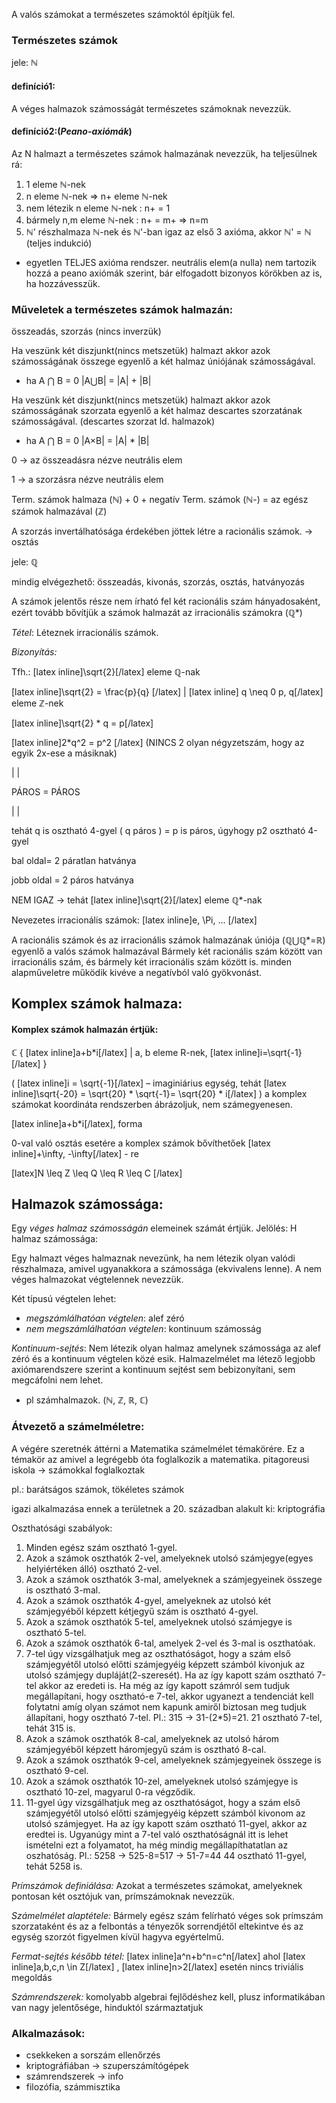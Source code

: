 A valós számokat a természetes számoktól építjük fel.

### Természetes számok

jele: ℕ

#### definíció1:

A véges halmazok számosságát természetes számoknak nevezzük.

#### definíció2:(*Peano-axiómák*)

Az N halmazt a természetes számok halmazának nevezzük, ha teljesülnek rá:
1. 1 eleme ℕ-nek
2. n eleme ℕ-nek => n+ eleme ℕ-nek
3. nem létezik n eleme ℕ-nek : n+ = 1
4. bármely n,m eleme ℕ-nek : n+ = m+ => n=m
5. ℕ' részhalmaza ℕ-nek és ℕ'-ban igaz az első 3 axióma, akkor ℕ' = ℕ
(teljes indukció)
- egyetlen TELJES axióma rendszer.
neutrális elem(a nulla) nem tartozik hozzá a peano axiómák szerint, bár elfogadott bizonyos körökben az is, ha hozzávesszük.

### Műveletek a természetes számok halmazán:

összeadás, szorzás (nincs inverzük)

Ha veszünk két diszjunkt(nincs metszetük) halmazt akkor azok számosságának összege egyenlő a két halmaz úniójának számosságával.
- ha  A ⋂ B = 0   |A⋃B| = |A| + |B|

Ha veszünk két diszjunkt(nincs metszetük) halmazt akkor azok számosságának szorzata egyenlő a két halmaz descartes szorzatának számosságával. (descartes szorzat ld. halmazok)
- ha  A ⋂ B = 0   |A×B| = |A| * |B|

0 → az összeadásra nézve neutrális elem

1 → a szorzásra nézve neutrális elem

Term. számok halmaza (ℕ) + 0 + negatív Term. számok (ℕ-) = az egész számok halmazával (ℤ)

A szorzás invertálhatósága érdekében jöttek létre a racionális számok. → osztás

jele: ℚ

mindig elvégezhető: összeadás, kivonás, szorzás, osztás, hatványozás

A számok jelentős része nem írható fel két racionális szám hányadosaként, ezért tovább bővítjük a számok halmazát az irracionális számokra (ℚ*)

*Tétel*: Léteznek irracionális számok.

*Bizonyítás:*

Tfh.: [latex inline]\sqrt{2}[/latex] eleme ℚ-nak

[latex inline]\sqrt{2} = \frac{p}{q} [/latex] | [latex inline] q \neq 0 p, q[/latex] eleme ℤ-nek

[latex inline]\sqrt{2} * q = p[/latex]

[latex inline]2*q^2 = p^2 [/latex]  \(NINCS 2 olyan négyzetszám, hogy az egyik 2x-ese a másiknak)

  |                 |

PÁROS = PÁROS

  |                 |

tehát q is osztható 4-gyel ( q páros ) = p is páros, úgyhogy p2 osztható 4-gyel

bal oldal= 2 páratlan hatványa

jobb oldal = 2 páros hatványa

NEM IGAZ → tehát  [latex inline]\sqrt{2}[/latex] eleme ℚ*-nak

Nevezetes irracionális számok: [latex inline]e, \Pi, ... [/latex]

A racionális számok és az irracionális számok halmazának úniója (ℚ⋃ℚ*=ℝ) egyenlő a valós számok halmazával
Bármely két racionális szám között van irracionális szám, és bármely két irracionális szám között is.
minden alapműveletre működik kivéve a negatívból való gyökvonást.

## Komplex számok halmaza:

#### Komplex számok halmazán értjük:

ℂ { [latex inline]a+b*i[/latex] | a, b eleme R-nek, [latex inline]i=\sqrt{-1}[/latex] }

( [latex inline]i = \sqrt{-1}[/latex] – imaginiárius egység, tehát [latex inline]\sqrt{-20} = \sqrt{20} * \sqrt{-1}= \sqrt{20} * i[/latex] )
a komplex számokat koordináta rendszerben ábrázoljuk, nem számegyenesen.

[latex inline]a+b*i[/latex], forma

0-val való osztás esetére a komplex számok bővíthetőek [latex inline]+\infty, -\infty[/latex] - re

[latex]N \leq Z \leq Q \leq R \leq C [/latex]

## Halmazok számossága:

Egy *véges halmaz számosságán* elemeinek számát értjük. Jelölés: H halmaz számossága:

Egy halmazt véges halmaznak nevezünk, ha nem létezik olyan valódi részhalmaza, amivel ugyanakkora a számossága (ekvivalens lenne). A nem véges halmazokat végtelennek nevezzük.

Két típusú végtelen lehet:
 - *megszámlálhatóan végtelen*: alef zéró
 - *nem megszámlálhatóan végtelen*: kontinuum számosság

*Kontinuum-sejtés*: Nem létezik olyan halmaz amelynek számossága az alef zéró és a kontinuum végtelen közé esik. Halmazelmélet ma létező legjobb axiómarendszere szerint a kontinuum sejtést sem bebizonyítani, sem megcáfolni nem lehet.

 - pl számhalmazok. (ℕ, ℤ, ℝ, ℂ)

### Átvezető a számelméletre:

A végére szeretnék áttérni a Matematika számelmélet témakörére. Ez a témakör az amivel a legrégebb óta foglalkozik a matematika.
pitagoreusi iskola → számokkal foglalkoztak

pl.: barátságos számok, tökéletes számok

igazi alkalmazása ennek a területnek a 20. században alakult ki: kriptográfia

Oszthatósági szabályok:

1. Minden egész szám osztható 1-gyel.
2. Azok a számok oszthatók 2-vel, amelyeknek utolsó számjegye(egyes helyiértéken álló) osztható 2-vel.
3. Azok a számok oszthatók 3-mal, amelyeknek a számjegyeinek összege is osztható 3-mal.
4. Azok a számok oszthatók 4-gyel, amelyeknek az utolsó két számjegyéből képzett kétjegyű szám is osztható 4-gyel.
5. Azok a számok oszthatók 5-tel, amelyeknek utolsó számjegye is osztható 5-tel.
6. Azok a számok oszthatók 6-tal, amelyek 2-vel és 3-mal is oszthatóak.
7. 7-tel úgy vizsgálhatjuk meg az oszthatóságot, hogy a szám első számjegyétől utolsó előtti számjegyéig képzett számból kivonjuk az utolsó számjegy dupláját(2-szeresét).
Ha az így kapott szám osztható 7-tel akkor az eredeti is. Ha még az így kapott számról sem tudjuk megállapítani, hogy osztható-e 7-tel, akkor ugyanezt a tendenciát kell folytatni amíg olyan számot nem kapunk amiről biztosan meg tudjuk állapítani, hogy osztható 7-tel.
Pl.: 315 → 31-(2*5)=21. 21 osztható 7-tel, tehát 315 is.
8. Azok a számok oszthatók 8-cal, amelyeknek az utolsó három számjegyéből képzett háromjegyű szám is osztható 8-cal.
9. Azok a számok oszthatók 9-cel, amelyeknek számjegyeinek összege is osztható 9-cel.
10. Azok a számok oszthatók 10-zel, amelyeknek utolsó számjegye is osztható 10-zel, magyarul 0-ra végződik.
11. 11-gyel úgy vizsgálhatjuk meg az oszthatóságot, hogy a szám első számjegyétől utolsó előtti számjegyéig képzett számból kivonom az utolsó számjegyet. Ha az így kapott szám osztható 11-gyel, akkor az eredtei is. Ugyanúgy mint a 7-tel való oszthatóságnál itt is lehet ismételni ezt a folyamatot, ha még mindig megállapíthatatlan az oszhatóság.
Pl.: 5258 → 525-8=517 → 51-7=44 44 osztható 11-gyel, tehát 5258 is.

*Prímszámok definiálása:* Azokat a természetes számokat, amelyeknek pontosan két osztójuk van, prímszámoknak nevezzük.

*Számelmélet alaptétele:* Bármely egész szám felírható véges sok prímszám szorzataként és az a felbontás a tényezők sorrendjétől eltekintve és az egység szorzót figyelmen kívül hagyva egyértelmű.

*Fermat-sejtés később tétel:* [latex inline]a^n+b^n=c^n[/latex] ahol [latex inline]a,b,c,n \in Z[/latex] , [latex inline]n>2[/latex] esetén nincs triviális megoldás

*Számrendszerek:* komolyabb algebrai fejlődéshez kell, plusz informatikában van nagy jelentősége,
hinduktól származtatjuk

### Alkalmazások:

- csekkeken a sorszám ellenőrzés
- kriptográfiában → szuperszámítógépek
- számrendszerek → info
- filozófia, számmisztika
